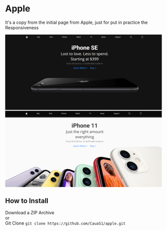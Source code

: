 # Apple
It's a copy from the initial page from Apple, just for put in practice the Responsiveness


<img src="https://github.com/CauaS1/apple/blob/master/img/screen1.PNG" />
<img src="https://github.com/CauaS1/apple/blob/master/img/screen2.PNG" />

## How to Install

Download a ZIP Archive <br>
or <br>
Git Clone `git clone https://github.com/CauaS1/apple.git`
